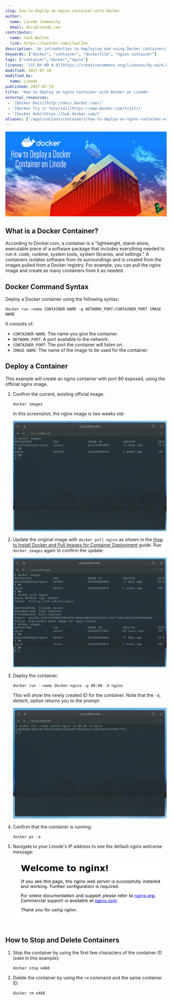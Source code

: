 ```yaml
---
slug: how-to-deploy-an-nginx-container-with-docker
author:
  name: Linode Community
  email: docs@linode.com
contributor:
  name: Jack Wallen
  link: https://twitter.com/jlwallen
description: 'An introduction to deploying and using Docker containers on your Linode.'
keywords: ["docker", "container", "dockerfile", "nginx container"]
tags: ["container","docker","nginx"]
license: '[CC BY-ND 4.0](https://creativecommons.org/licenses/by-nd/4.0)'
modified: 2017-07-19
modified_by:
  name: Linode
published: 2017-07-19
title: 'How to Deploy an nginx Container with Docker on Linode'
external_resources:
 - '[Docker Docs](http://docs.docker.com/)'
 - '[Docker Try it Tutorial](https://www.docker.com/tryit/)'
 - '[Docker Hub](https://hub.docker.com/)'
aliases: ['/applications/containers/how-to-deploy-an-nginx-container-with-docker/']
---
```


![How to Deploy Docker Containers](deploy-container.jpg)

## What is a Docker Container?

According to Docker.com, a container is a "lightweight, stand-alone, executable piece of a software package that includes everything needed to run it: code, runtime, system tools, system libraries, and settings." A containers isolates software from its surroundings and is created from the images pulled from a Docker registry. For example, you can pull the nginx image and create as many containers from it as needed.

## Docker Command Syntax

Deploy a Docker container using the following syntax:

    docker run –name CONTAINER-NAME -p NETWORK_PORT:CONTAINER_PORT IMAGE NAME

It consists of:

*  `CONTAINER-NAME`: The name you give the container.
*  `NETWORK_PORT`: A port available to the network.
*  `CONTAINER_PORT`: The port the container will listen on.
*  `IMAGE NAME`: The name of the image to be used for the container.

## Deploy a Container

This example will create an nginx container with port 80 exposed, using the official nginx image.

1.  Confirm the current, existing official image:

        docker images

    In this screenshot, the nginx image is two weeks old:

    ![DockerContainerImages](docker-container-images.png)

2.  Update the original image with `docker pull nginx` as shown in the [How to Install Docker and Pull Images for Container Deployment](/docs/guides/installing-and-using-docker-on-ubuntu-and-debian/) guide. Run `docker images` again to confirm the update:

    ![Docker Pull New nginx Image](docker-container-pull-new-image.png "Pull newest nginx image and confirm version number.")

3.  Deploy the container:

        docker run --name docker-nginx -p 80:80 -d nginx

    This will show the newly created ID for the container. Note that the `-d`, *detach*, option returns you to the prompt:

    ![Docker run](docker-container-run-container.png "Docker run returns the container ID.")

4.  Confirm that the container is running:

        docker ps -a

5.  Navigate to your Linode's IP address to see the default nginx welcome message:

    ![Welcome to nginx](docker-container-welcome-to-nginx.png "Welcome to nginx.")

## How to Stop and Delete Containers

1.  Stop the container by using the first few characters of the container ID (`e468` in this example):

        docker stop e468

2.  Delete the container by using the `rm` command and the same container ID:

        docker rm e468
